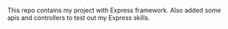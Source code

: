 This repo contains my project with Express framework.
Also added some apis and controllers to test out  my Express skills.
